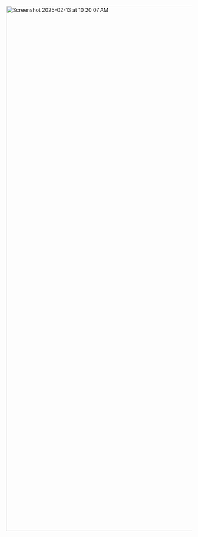 <img width="1423" alt="Screenshot 2025-02-13 at 10 20 07 AM" src="https://github.com/user-attachments/assets/f2e89632-c04f-4193-8789-76db10f62c75" />
